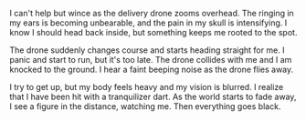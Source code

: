 I can't help but wince as the delivery drone zooms overhead. The ringing in my ears is becoming unbearable, and the pain in my skull is intensifying. I know I should head back inside, but something keeps me rooted to the spot.

The drone suddenly changes course and starts heading straight for me. I panic and start to run, but it's too late. The drone collides with me and I am knocked to the ground. I hear a faint beeping noise as the drone flies away.

I try to get up, but my body feels heavy and my vision is blurred. I realize that I have been hit with a tranquilizer dart. As the world starts to fade away, I see a figure in the distance, watching me. Then everything goes black.